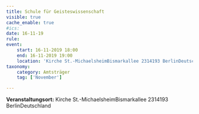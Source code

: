 ```yaml
---
title: Schule für Geisteswissenschaft
visible: true
cache_enable: true
#ics: 
date: 16-11-19
rule: 
event:
	start: 16-11-2019 18:00
	end: 16-11-2019 19:00
	location: 'Kirche St.-MichaelsheimBismarkallee 2314193 BerlinDeutschland'
taxonomy:
	category: Amtsträger
	tag: ['November']

---
```




**Veranstaltungsort:** Kirche St.-MichaelsheimBismarkallee 2314193 BerlinDeutschland

